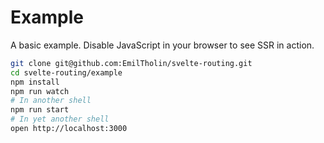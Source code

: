 # Example

A basic example. Disable JavaScript in your browser to see SSR in action.

```bash
git clone git@github.com:EmilTholin/svelte-routing.git
cd svelte-routing/example
npm install
npm run watch
# In another shell
npm run start
# In yet another shell
open http://localhost:3000
```
